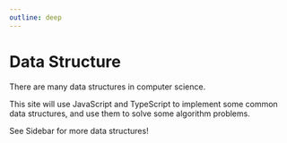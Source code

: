 ```yaml
---
outline: deep
---
```


# Data Structure

There are many data structures in computer science.

This site will use JavaScript and TypeScript to implement some common data structures, and use them to solve some algorithm problems.

See Sidebar for more data structures!
